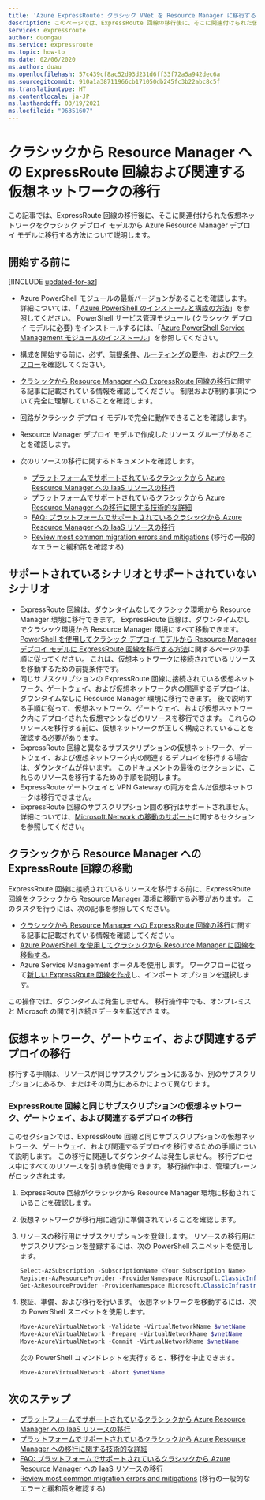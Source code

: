 ```yaml
---
title: 'Azure ExpressRoute: クラシック VNet を Resource Manager に移行する'
description: このページでは、ExpressRoute 回線の移行後に、そこに関連付けられた仮想ネットワークを Resource Manager に移行する方法について説明します。
services: expressroute
author: duongau
ms.service: expressroute
ms.topic: how-to
ms.date: 02/06/2020
ms.author: duau
ms.openlocfilehash: 57c439cf8ac52d93d231d6ff33f72a5a942dec6a
ms.sourcegitcommit: 910a1a38711966cb171050db245fc3b22abc8c5f
ms.translationtype: HT
ms.contentlocale: ja-JP
ms.lasthandoff: 03/19/2021
ms.locfileid: "96351607"
---
```

# <a name="migrate-expressroute-associated-virtual-networks-from-classic-to-resource-manager"></a>クラシックから Resource Manager への ExpressRoute 回線および関連する仮想ネットワークの移行

この記事では、ExpressRoute 回線の移行後に、そこに関連付けられた仮想ネットワークをクラシック デプロイ モデルから Azure Resource Manager デプロイ モデルに移行する方法について説明します。 

## <a name="before-you-begin"></a>開始する前に

[!INCLUDE [updated-for-az](../../includes/updated-for-az.md)]

* Azure PowerShell モジュールの最新バージョンがあることを確認します。 詳細については、「 [Azure PowerShell のインストールと構成の方法](/powershell/azure/)」を参照してください。 PowerShell サービス管理モジュール (クラシック デプロイ モデルに必要) をインストールするには、「[Azure PowerShell Service Management モジュールのインストール](/powershell/azure/servicemanagement/install-azure-ps)」を参照してください。
* 構成を開始する前に、必ず、[前提条件](expressroute-prerequisites.md)、[ルーティングの要件](expressroute-routing.md)、および[ワークフロー](expressroute-workflows.md)を確認してください。
* [クラシックから Resource Manager への ExpressRoute 回線の移行](expressroute-move.md)に関する記事に記載されている情報を確認してください。 制限および制約事項について完全に理解していることを確認します。
* 回路がクラシック デプロイ モデルで完全に動作できることを確認します。
* Resource Manager デプロイ モデルで作成したリソース グループがあることを確認します。
* 次のリソースの移行に関するドキュメントを確認します。

    * [プラットフォームでサポートされているクラシックから Azure Resource Manager への IaaS リソースの移行](../virtual-machines/migration-classic-resource-manager-overview.md)
    * [プラットフォームでサポートされているクラシックから Azure Resource Manager への移行に関する技術的な詳細](../virtual-machines/migration-classic-resource-manager-deep-dive.md)
    * [FAQ: プラットフォームでサポートされているクラシックから Azure Resource Manager への IaaS リソースの移行](../virtual-machines/migration-classic-resource-manager-faq.md)
    * [Review most common migration errors and mitigations](../virtual-machines/migration-classic-resource-manager-errors.md?toc=%2fazure%2fvirtual-machines%2fwindows%2ftoc.json) (移行の一般的なエラーと緩和策を確認する)

## <a name="supported-and-unsupported-scenarios"></a>サポートされているシナリオとサポートされていないシナリオ

* ExpressRoute 回線は、ダウンタイムなしでクラシック環境から Resource Manager 環境に移行できます。 ExpressRoute 回線は、ダウンタイムなしでクラシック環境から Resource Manager 環境にすべて移動できます。 [PowerShell を使用してクラシック デプロイ モデルから Resource Manager デプロイ モデルに ExpressRoute 回線を移行する方法](expressroute-howto-move-arm.md)に関するページの手順に従ってください。 これは、仮想ネットワークに接続されているリソースを移動するための前提条件です。
* 同じサブスクリプションの ExpressRoute 回線に接続されている仮想ネットワーク、ゲートウェイ、および仮想ネットワーク内の関連するデプロイは、ダウンタイムなしに Resource Manager 環境に移行できます。 後で説明する手順に従って、仮想ネットワーク、ゲートウェイ、および仮想ネットワーク内にデプロイされた仮想マシンなどのリソースを移行できます。 これらのリソースを移行する前に、仮想ネットワークが正しく構成されていることを確認する必要があります。 
* ExpressRoute 回線と異なるサブスクリプションの仮想ネットワーク、ゲートウェイ、および仮想ネットワーク内の関連するデプロイを移行する場合は、ダウンタイムが伴います。 このドキュメントの最後のセクションに、これらのリソースを移行するための手順を説明します。
* ExpressRoute ゲートウェイと VPN Gateway の両方を含んだ仮想ネットワークは移行できません。
* ExpressRoute 回線のサブスクリプション間の移行はサポートされません。 詳細については、[Microsoft.Network の移動のサポート](../azure-resource-manager/management/move-support-resources.md#microsoftnetwork)に関するセクションを参照してください。

## <a name="move-an-expressroute-circuit-from-classic-to-resource-manager"></a>クラシックから Resource Manager への ExpressRoute 回線の移動
ExpressRoute 回線に接続されているリソースを移行する前に、ExpressRoute 回線をクラシックから Resource Manager 環境に移動する必要があります。 このタスクを行うには、次の記事を参照してください。

* [クラシックから Resource Manager への ExpressRoute 回線の移行](expressroute-move.md)に関する記事に記載されている情報を確認してください。
* [Azure PowerShell を使用してクラシックから Resource Manager に回線を移動する](expressroute-howto-move-arm.md)。
* Azure Service Management ポータルを使用します。 ワークフローに従って[新しい ExpressRoute 回線を作成](expressroute-howto-circuit-portal-resource-manager.md)し、インポート オプションを選択します。 

この操作では、ダウンタイムは発生しません。 移行操作中でも、オンプレミスと Microsoft の間で引き続きデータを転送できます。

## <a name="migrate-virtual-networks-gateways-and-associated-deployments"></a>仮想ネットワーク、ゲートウェイ、および関連するデプロイの移行

移行する手順は、リソースが同じサブスクリプションにあるか、別のサブスクリプションにあるか、またはその両方にあるかによって異なります。

### <a name="migrate-virtual-networks-gateways-and-associated-deployments-in-the-same-subscription-as-the-expressroute-circuit"></a>ExpressRoute 回線と同じサブスクリプションの仮想ネットワーク、ゲートウェイ、および関連するデプロイの移行
このセクションでは、ExpressRoute 回線と同じサブスクリプションの仮想ネットワーク、ゲートウェイ、および関連するデプロイを移行するための手順について説明します。 この移行に関連してダウンタイムは発生しません。 移行プロセス中にすべてのリソースを引き続き使用できます。 移行操作中は、管理プレーンがロックされます。 

1. ExpressRoute 回線がクラシックから Resource Manager 環境に移動されていることを確認します。
2. 仮想ネットワークが移行用に適切に準備されていることを確認します。
3. リソースの移行用にサブスクリプションを登録します。 リソースの移行用にサブスクリプションを登録するには、次の PowerShell スニペットを使用します。

   ```powershell 
   Select-AzSubscription -SubscriptionName <Your Subscription Name>
   Register-AzResourceProvider -ProviderNamespace Microsoft.ClassicInfrastructureMigrate
   Get-AzResourceProvider -ProviderNamespace Microsoft.ClassicInfrastructureMigrate
   ```
4. 検証、準備、および移行を行います。 仮想ネットワークを移動するには、次の PowerShell スニペットを使用します。

   ```powershell
   Move-AzureVirtualNetwork -Validate -VirtualNetworkName $vnetName
   Move-AzureVirtualNetwork -Prepare -VirtualNetworkName $vnetName
   Move-AzureVirtualNetwork -Commit -VirtualNetworkName $vnetName
   ```

   次の PowerShell コマンドレットを実行すると、移行を中止できます。

   ```powershell
   Move-AzureVirtualNetwork -Abort $vnetName
   ```

## <a name="next-steps"></a>次のステップ
* [プラットフォームでサポートされているクラシックから Azure Resource Manager への IaaS リソースの移行](../virtual-machines/migration-classic-resource-manager-overview.md)
* [プラットフォームでサポートされているクラシックから Azure Resource Manager への移行に関する技術的な詳細](../virtual-machines/migration-classic-resource-manager-deep-dive.md)
* [FAQ: プラットフォームでサポートされているクラシックから Azure Resource Manager への IaaS リソースの移行](../virtual-machines/migration-classic-resource-manager-faq.md)
* [Review most common migration errors and mitigations](../virtual-machines/migration-classic-resource-manager-errors.md?toc=%2fazure%2fvirtual-machines%2fwindows%2ftoc.json) (移行の一般的なエラーと緩和策を確認する)